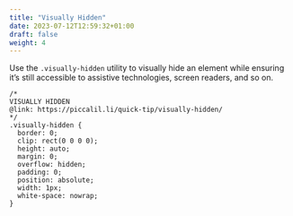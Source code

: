 ```yaml
---
title: "Visually Hidden"
date: 2023-07-12T12:59:32+01:00
draft: false
weight: 4
---
```


Use the `.visually-hidden` utility to visually hide an element while ensuring it’s still accessible to assistive technologies, screen readers, and so on.

```
/* 
VISUALLY HIDDEN
@link: https://piccalil.li/quick-tip/visually-hidden/ 
*/
.visually-hidden {
  border: 0;
  clip: rect(0 0 0 0);
  height: auto;
  margin: 0;
  overflow: hidden;
  padding: 0;
  position: absolute;
  width: 1px;
  white-space: nowrap;
}
```